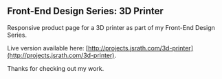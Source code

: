 ## Front-End Design Series: 3D Printer

Responsive product page for a 3D printer as part of my Front-End Design Series.

Live version available here: [http://projects.jsrath.com/3d-printer](http://projects.jsrath.com/3d-printer).

Thanks for checking out my work.
